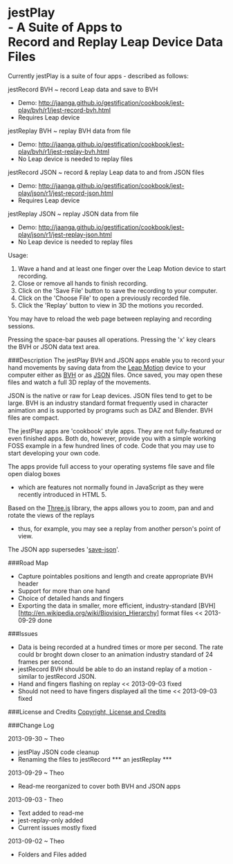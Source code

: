 jestPlay<br>- A Suite of Apps to<br>Record and Replay Leap Device Data Files
===================================================================================

Currently jestPlay is a suite of four apps - described as follows:


jestRecord BVH ~ record Leap data and save to BVH  
- Demo: http://jaanga.github.io/gestification/cookbook/jest-play/bvh/r1/jest-record-bvh.html  
- Requires Leap device  

jestReplay BVH  ~ replay BVH data from file  
- Demo: http://jaanga.github.io/gestification/cookbook/jest-play/bvh/r1/jest-replay-bvh.html  
- No Leap device is needed to replay files  

jestRecord JSON ~ record & replay Leap data to and from JSON files   
- Demo: http://jaanga.github.io/gestification/cookbook/jest-play/json/r1/jest-record-json.html  
- Requires Leap device  

jestReplay JSON ~ replay JSON data from file  
- Demo: http://jaanga.github.io/gestification/cookbook/jest-play/json/r1/jest-replay-json.html  
- No Leap device is needed to replay files  


Usage:  
1. Wave a hand and at least one finger over the Leap Motion device to start recording.  
2. Close or remove all hands to finish recording.  
3. Click on the 'Save File' button to save the recording to your computer.  
4. Click on the 'Choose File' to open a previously recorded file.  
5. Click the 'Replay' button to view in 3D the motions you recorded.  

You may have to reload the web page between replaying and recording sessions. 

Pressing the space-bar pauses all operations. Pressing the 'x' key clears the BVH or JSON data text area.

###Description
The jestPlay BVH and JSON apps enable you to record your hand movements by saving data from the [Leap Motion](http://leapmotion.com) 
device to your computer either as [BVH](http://en.wikipedia.org/wiki/Biovision_Hierarchy) or as [JSON](http://en.wikipedia.org/wiki/JSON) files. 
Once saved, you may open these files and watch a full 3D replay of the movements.

JSON is the native or raw for Leap devices. JSON files tend to get to be large. 
BVH is an industry standard format frequently used in character animation and is supported by programs such as DAZ and Blender. BVH files are compact.  

The jestPlay apps are 'cookbook' style apps. They are not fully-featured or even finished apps. 
Both do, however, provide you with a simple working FOSS example in a few hundred lines of code. 
Code that you may use to start developing your own code.

The apps provide full access to your operating systems file save and file open dialog boxes 
- which are features not normally found in JavaScript as they were recently introduced in HTML 5.

Based on the [Three.js](http://threejs.org) library, the apps allows you to zoom, pan and and rotate the views of the replays
 - thus, for example, you may see a replay from another person's point of view.

The JSON app supersedes '[save-json](https://github.com/jaanga/gestification/tree/gh-pages/work-in-hand/save-json)'.

###Road Map
* Capture pointables positions and length and create appropriate BVH header 
* Support for more than one hand
* Choice of detailed hands and fingers
* Exporting the data in smaller, more efficient, industry-standard [BVH][http://en.wikipedia.org/wiki/Biovision_Hierarchy] format files << 2013-09-29 done

###Issues
* Data is being recorded at a hundred times or more per second. The rate could br broght down closer to an animation industry standard of 24 frames per second.
* jestRecord BVH should be able to do an instand replay of a motion - similar to jestRecord JSON.
* Hand and fingers flashing on replay << 2013-09-03 fixed
* Should not need to have fingers displayed all the time << 2013-09-03 fixed


###License and Credits
[Copyright, License and Credits](https://github.com/jaanga/gestification/blob/gh-pages/cookbook/jest-play/copyright-license-credits.md)


###Change Log

2013-09-30 ~ Theo
* jestPlay JSON code cleanup
* Renaming the files to jestRecord *** an jestReplay ***


2013-09-29 ~ Theo
* Read-me reorganized to cover both BVH and JSON apps

2013-09-03 - Theo
* Text added to read-me
* jest-replay-only added
* Current issues mostly fixed

2013-09-02 ~ Theo
* Folders and Files added






